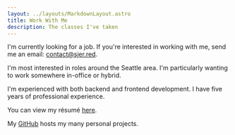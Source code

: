 ```yaml
---
layout: ../layouts/MarkdownLayout.astro
title: Work With Me
description: The classes I've taken
---
```


I'm currently looking for a job. If you're interested in working with me, send me an email: <contact@sjer.red>.

I'm most interested in roles around the Seattle area. I'm particularly wanting to work somewhere in-office or hybrid.

I'm experienced with both backend and frontend development. I have five years of professional experience.

You can view my résumé [here](https://resume.sjer.red/).

My [GitHub](https://github.com/shepherdjerred/) hosts my many personal projects.
